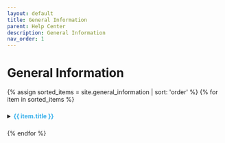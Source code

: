 ```yaml
---
layout: default
title: General Information
parent: Help Center
description: General Information
nav_order: 1
---
```


# General Information

{% assign sorted_items = site.general_information | sort: 'order' %}
{% for item in sorted_items %}

<details>
    <summary><span style="line-height: 2.4; color: #34aeeb; font-weight: bold;">{{ item.title }}</span></summary>
    <a href="{{ item.url }}">[Share]</a>
    {{item.content}}
</details>

{% endfor %}

